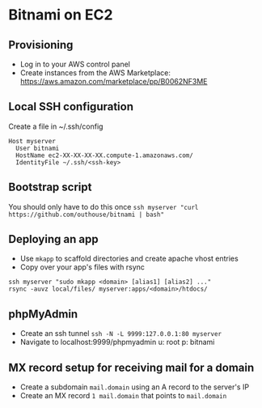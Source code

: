 # Bitnami on EC2

## Provisioning
* Log in to your AWS control panel
* Create instances from the AWS Marketplace: https://aws.amazon.com/marketplace/pp/B0062NF3ME

## Local SSH configuration
Create a file in ~/.ssh/config
```
Host myserver
  User bitnami
  HostName ec2-XX-XX-XX-XX.compute-1.amazonaws.com/
  IdentityFile ~/.ssh/<ssh-key>
```

## Bootstrap script
You should only have to do this once
`ssh myserver "curl https://github.com/outhouse/bitnami | bash"`

## Deploying an app
* Use `mkapp` to scaffold directories and create apache vhost entries
* Copy over your app's files with rsync

```
ssh myserver "sudo mkapp <domain> [alias1] [alias2] ..."
rsync -auvz local/files/ myserver:apps/<domain>/htdocs/
```

## phpMyAdmin
* Create an ssh tunnel `ssh -N -L 9999:127.0.0.1:80 myserver`
* Navigate to localhost:9999/phpmyadmin u: root p: bitnami

## MX record setup for receiving mail for a domain
* Create a subdomain `mail.domain` using an A record to the server's IP
* Create an MX record `1 mail.domain` that points to `mail.domain`
